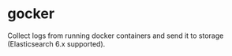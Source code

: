 # gocker
Collect logs from running docker containers and send it to storage (Elasticsearch 6.x supported).

